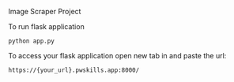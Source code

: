 Image Scraper Project


To run flask application 

```
python app.py
```


To access your flask application open new tab in and paste the url:
```
https://{your_url}.pwskills.app:8000/
```
